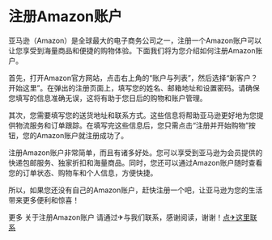 # 注册Amazon账户

亚马逊（Amazon）是全球最大的电子商务公司之一，注册一个Amazon账户可以让您享受到海量商品和便捷的购物体验。下面我们将为您介绍如何注册Amazon账户。

首先，打开Amazon官方网站，点击右上角的“账户与列表”，然后选择“新客户？开始这里”。在弹出的注册页面上，填写您的姓名、邮箱地址和设置密码。请确保您填写的信息准确无误，这将有助于您日后的购物和账户管理。

其次，您需要填写您的送货地址和联系方式。这些信息将帮助亚马逊更好地为您提供物流服务和订单跟踪。在填写完这些信息后，您只需点击“注册并开始购物”按钮，您的Amazon账户就注册成功了。

注册Amazon账户非常简单，而且有诸多好处。您可以享受到亚马逊为会员提供的快递包邮服务、独家折扣和海量商品。同时，您还可以通过Amazon账户随时查看您的订单状态、购物车和个人信息，方便快捷。

所以，如果您还没有自己的Amazon账户，赶快注册一个吧，让亚马逊为您的生活带来更多便利和惊喜！

更多 关于注册Amazon账户 请通过✈与我们联系，感谢阅读，谢谢！[点✈这里联系](https://b.k02.cc)